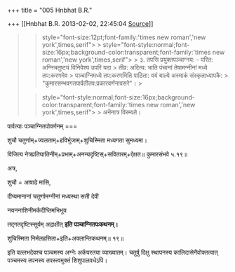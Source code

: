 +++
title = "005 Hnbhat B.R."

+++
[[Hnbhat B.R.	2013-02-02, 22:45:04 [Source](https://groups.google.com/g/bvparishat/c/lbBiUn_zEy8)]]



> 
> >  style="font-size:12pt;font-family:'times new roman','new york',times,serif"> >
>  style="font-style:normal;font-size:16px;background-color:transparent;font-family:'times new roman','new york',times,serif"> >
> ३. तपसि प्रयुक्तपञ्चाग्नय: - परित: अग्निचतुष्टयं विनिवेश्य उपरि यदा > तीव्र: अदित्य: भाति पंचानां तेषामग्नीनां मध्ये तप:करणमेव > पञ्चाग्निमध्ये तप:करणमिति पाठिता: वयं बाल्ये अस्माकं संस्कृताध्यापकै: > "कुमारसम्भवगतपार्वतीतप:प्रकारवर्णनावसरे"। >
> 
> >  style="font-style:normal;font-size:16px;background-color:transparent;font-family:'times new roman','new york',times,serif"> >
> अनॆनात्र विरम्यते।  
> > 
> > 
> >   
> > 
> > 
> > 

पार्वत्याः पञ्चाग्नितपोवर्णनम् ===

  

शुचौ चतुर्णाम्+ज्वलताम्+हविर्भुजाम्+शुचिस्मिता मध्यगता सुमध्यमा।

विजित्य नेत्रप्रतिघातिनीम्+प्रभाम्+अनन्यदृष्टिस्+सवितारम्+ऐक्षत॥ कुमारसंभवे ५.१९॥

  

अत्र,

  

शुचौ = आषाढे मासि,

दीप्यमानानां चतुर्णामग्नीनां मध्यस्था सती देवी

नयननाशिनीमर्कदीप्तिमभिभूय

तद्गतदृष्टिस्सूर्यम् अद्राक्षीत् **इति पञ्चाग्नितपःकथनम्।**

शुचिस्मिता निर्मलहसिता+इति+अक्लान्तिकथनम्॥ १९॥

  

इति वल्लभदेवश्च पञ्चमस्य अग्नेः अर्कपरतया व्याख्यातम्। चतुर्षु दिक्षु स्थापनस्य कालिदासेनैवोक्तत्वात् पञ्चमस्य तपनस्य तपस्त्वमुक्तं शिशुपालवधेऽपि।

  

  

